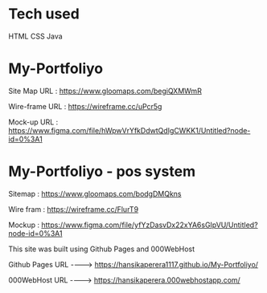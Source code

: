 
# Tech used

HTML
CSS
Java

# My-Portfoliyo

Site Map URL  :  https://www.gloomaps.com/begiQXMWmR

Wire-frame URL  :  https://wireframe.cc/uPcr5g

Mock-up URL  :  https://www.figma.com/file/hWpwVrYfkDdwtQdIgCWKK1/Untitled?node-id=0%3A1


# My-Portfoliyo - pos system

Sitemap  :  https://www.gloomaps.com/bodgDMQkns

Wire fram  :  https://wireframe.cc/FlurT9

Mockup  :  https://www.figma.com/file/yfYzDasvDx22xYA6sGIpVU/Untitled?node-id=0%3A1


This site was built using Github Pages and 000WebHost

Github Pages URL ---->  https://hansikaperera1117.github.io/My-Portfoliyo/

000WebHost URL ---->  https://hansikaperera.000webhostapp.com/
